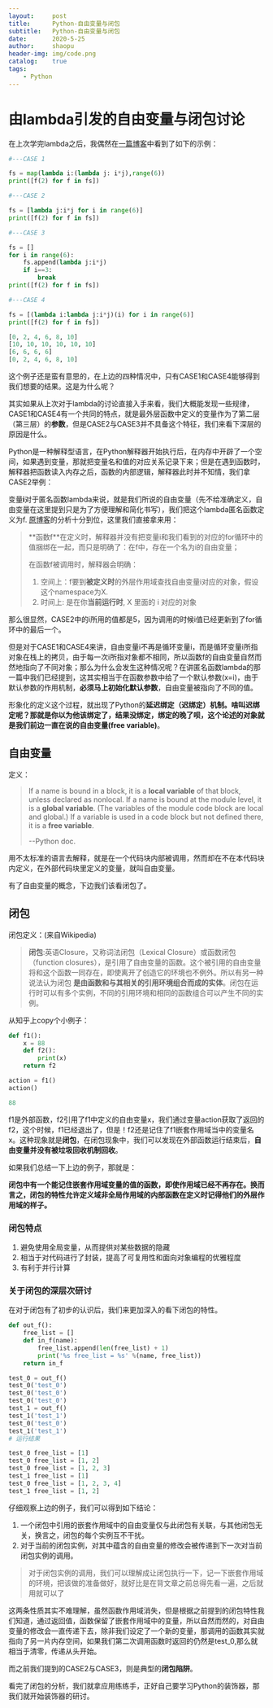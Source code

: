 ```yaml
---
layout:		post
title:		Python-自由变量与闭包
subtitle:	Python-自由变量与闭包
date:		2020-5-25
author:		shaopu
header-img:	img/code.png
catalog:	true
tags:
    - Python
---
```


# 由lambda引发的自由变量与闭包讨论

在上次学完lambda之后，我偶然在[一篇博客](https://www.cnblogs.com/xiangnan/p/3900285.html)中看到了如下的示例：

```python
#---CASE 1

fs = map(lambda i:(lambda j: i*j),range(6))
print([f(2) for f in fs])

#---CASE 2

fs = [lambda j:i*j for i in range(6)]
print([f(2) for f in fs])

#---CASE 3

fs = []
for i in range(6):
    fs.append(lambda j:i*j)
    if i==3:
        break
print([f(2) for f in fs])

#---CASE 4

fs = [(lambda i:lambda j:i*j)(i) for i in range(6)]
print([f(2) for f in fs])

[0, 2, 4, 6, 8, 10]
[10, 10, 10, 10, 10, 10]
[6, 6, 6, 6]
[0, 2, 4, 6, 8, 10]
```

这个例子还是蛮有意思的，在上边的四种情况中，只有CASE1和CASE4能够得到我们想要的结果。这是为什么呢？

其实如果从上次对于lambda的讨论直接入手来看，我们大概能发现一些规律，CASE1和CASE4有一个共同的特点，就是最外层函数中定义的变量作为了第二层（第三层）的**参数**，但是CASE2与CASE3并不具备这个特征，我们来看下深层的原因是什么。

Python是一种解释型语言，在Python解释器开始执行后，在内存中开辟了一个空间，如果遇到变量，那就把变量名和值的对应关系记录下来；但是在遇到函数时，解释器把函数读入内存之后，函数的内部逻辑，解释器此时并不知情，我们拿CASE2举例：

变量**i**对于匿名函数lambda来说，就是我们所说的自由变量（先不给准确定义，自由变量在这里提到只是为了方便理解和简化书写），我们把这个lambda匿名函数定义为f​. [原博客](https://www.cnblogs.com/xiangnan/p/3900285.html)的分析十分到位，这里我们直接拿来用：

> **函数f​**在定义时，解释器并没有把变量i和我们看到的对应的for循环中的值捆绑在一起，而只是明确了：在f​中，存在一个名为i的自由变量；
>
> 在函数f​被调用时，解释器会明确：
>
> 1. 空间上：f​要到**被定义时**的外层作用域查找自由变量i对应的对象，假设这个namespace为X.
> 2. 时间上: 是在你**当前运行时**, X 里面的 i 对应的对象

那么很显然，CASE2中的i所用的值都是5，因为调用的时候i值已经更新到了for循环中的最后一个。

但是对于CASE1和CASE4来讲，自由变量i不再是循环变量i，而是循环变量i所指对象在栈上的拷贝，由于每一次i所指对象都不相同，所以函数f​的自由变量自然而然地指向了不同对象；那么为什么会发生这种情况呢？在讲匿名函数lambda的那一篇中我们已经提到，这其实相当于在函数参数中给了一个默认参数(x=i)，由于默认参数的作用机制，**必须马上初始化默认参数**，自由变量被指向了不同的值。

形象化的定义这个过程，就出现了Python的**延迟绑定（迟绑定）**机制。啥叫迟绑定呢？那就是你以为他该绑定了，结果没绑定，绑定的晚了呗，这个论述的对象就是我们前边一直在说的**自由变量(free variable)**。

## 自由变量

定义：

> If a name is bound in a block, it is a **local variable** of that block, unless declared as nonlocal. If a name is bound at the module level, it is a **global variable**. (The variables of the module code block are local and global.) If a variable is used in a code block but not defined there, it is a **free variable**.
>
> --Python doc.

用不太标准的语言去解释，就是在一个代码块内部被调用，然而却在不在本代码块内定义，在外部代码块里定义的变量，就叫自由变量。

有了自由变量的概念，下边我们该看闭包了。

## 闭包

闭包定义：(来自Wikipedia)

> **闭包**:英语Closure，又称词法闭包（Lexical Closure）或函数闭包（function closures），是引用了自由变量的函数。这个被引用的自由变量将和这个函数一同存在，即使离开了创造它的环境也不例外。所以有另一种说法认为闭包 **是由函数和与其相关的引用环境组合而成的实体**。闭包在运行时可以有多个实例，不同的引用环境和相同的函数组合可以产生不同的实例。

从知乎上copy个小例子：

```python
def f1():
    x = 88
    def f2():
        print(x)
    return f2

action = f1()
action()

88
```

f1是外部函数，f2引用了f1中定义的自由变量x，我们通过变量action获取了返回的f2，这个时候，f1已经退出了，但是！f2还是记住了f1嵌套作用域当中的变量名x。这种现象就是**闭包**，在闭包现象中，我们可以发现在外部函数运行结束后，**自由变量并没有被垃圾回收机制回收**。

如果我们总结一下上边的例子，那就是：

**闭包中有一个能记住嵌套作用域变量的值的函数，即使作用域已经不再存在。换而言之，闭包的特性允许定义域非全局作用域的内部函数在定义时记得他们的外层作用域的样子。**

### 闭包特点

1. 避免使用全局变量，从而提供对某些数据的隐藏
2. 相当于对代码进行了封装，提高了可复用性和面向对象编程的优雅程度
3. 有利于并行计算

### 关于闭包的深层次研讨

在对于闭包有了初步的认识后，我们来更加深入的看下闭包的特性。

```python
def out_f():
    free_list = []
    def in_f(name):
        free_list.append(len(free_list) + 1)
        print('%s free_list = %s' %(name, free_list))
    return in_f

test_0 = out_f()
test_0('test_0')
test_0('test_0')
test_0('test_0')
test_1 = out_f()
test_1('test_1')
test_0('test_0')
test_1('test_1')
# 运行结果

test_0 free_list = [1]
test_0 free_list = [1, 2]
test_0 free_list = [1, 2, 3]
test_1 free_list = [1]
test_0 free_list = [1, 2, 3, 4]
test_1 free_list = [1, 2]
```

仔细观察上边的例子，我们可以得到如下结论：

1. 一个闭包中引用的嵌套作用域中的自由变量仅与此闭包有关联，与其他闭包无关，换言之，闭包的每个实例互不干扰。
2. 对于当前的闭包实例，对其中蕴含的自由变量的修改会被传递到下一次对当前闭包实例的调用。

> 对于闭包实例的调用，我们可以理解成让闭包执行一下，记一下嵌套作用域的环境，把该做的准备做好，就好比是在背文章之前总得先看一遍，之后就用就可以了

这两条性质其实不难理解，虽然函数作用域消失，但是根据之前提到的闭包特性我们知道，通过返回值，函数保留了嵌套作用域中的变量，所以自然而然的，对自由变量的修改会一直传递下去，除非我们设定了一个新的变量，那调用的函数其实就指向了另一片内存空间，如果我们第二次调用函数时返回的仍然是test_0,那么就相当于清零，传递从头开始。

而之前我们提到的CASE2与CASE3，则是典型的**闭包陷阱**。

看完了闭包的分析，我们就拿应用练练手，正好自己要学习Python的装饰器，那我们就开始装饰器的研讨。